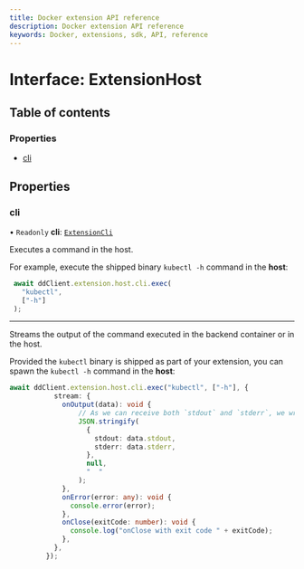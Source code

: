 ```yaml
---
title: Docker extension API reference
description: Docker extension API reference
keywords: Docker, extensions, sdk, API, reference
---
```


# Interface: ExtensionHost

## Table of contents

### Properties

- [cli](ExtensionHost.md#cli)

## Properties

### cli

• `Readonly` **cli**: [`ExtensionCli`](ExtensionCli.md)

Executes a command in the host.

For example, execute the shipped binary `kubectl -h` command in the **host**:

```typescript
 await ddClient.extension.host.cli.exec(
   "kubectl",
   ["-h"]
 );
```

---

Streams the output of the command executed in the backend container or in the host.

Provided the `kubectl` binary is shipped as part of your extension, you can spawn the `kubectl -h` command in the **host**:

```typescript linenums="1"
await ddClient.extension.host.cli.exec("kubectl", ["-h"], {
           stream: {
             onOutput(data): void {
                 // As we can receive both `stdout` and `stderr`, we wrap them in a JSON object
                 JSON.stringify(
                   {
                     stdout: data.stdout,
                     stderr: data.stderr,
                   },
                   null,
                   "  "
                 );
             },
             onError(error: any): void {
               console.error(error);
             },
             onClose(exitCode: number): void {
               console.log("onClose with exit code " + exitCode);
             },
           },
         });
```
